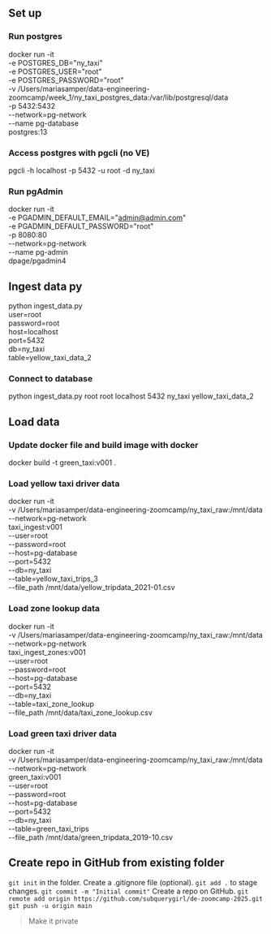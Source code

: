 
## Set up
### Run postgres
docker run -it \
  -e POSTGRES_DB="ny_taxi" \
  -e POSTGRES_USER="root" \
  -e POSTGRES_PASSWORD="root" \
  -v /Users/mariasamper/data-engineering-zoomcamp/week_1/ny_taxi_postgres_data:/var/lib/postgresql/data \
  -p 5432:5432 \
  --network=pg-network \
  --name pg-database \
  postgres:13

### Access postgres with pgcli (no VE)
pgcli -h localhost -p 5432 -u root -d ny_taxi

### Run pgAdmin
  docker run -it \
    -e PGADMIN_DEFAULT_EMAIL="admin@admin.com" \
    -e PGADMIN_DEFAULT_PASSWORD="root" \
    -p 8080:80 \
    --network=pg-network \
    --name pg-admin \
    dpage/pgadmin4


## Ingest data py
python ingest_data.py \
    user=root \
    password=root \
    host=localhost \
    port=5432 \
    db=ny_taxi \
    table=yellow_taxi_data_2

### Connect to database
python ingest_data.py root root localhost 5432 ny_taxi yellow_taxi_data_2


## Load data
### Update docker file and build image with docker
docker build -t green_taxi:v001 .

### Load yellow taxi driver data
docker run -it \
    -v /Users/mariasamper/data-engineering-zoomcamp/ny_taxi_raw:/mnt/data \
    --network=pg-network \
    taxi_ingest:v001 \
        --user=root \
        --password=root \
        --host=pg-database \
        --port=5432 \
        --db=ny_taxi \
        --table=yellow_taxi_trips_3 \
        --file_path /mnt/data/yellow_tripdata_2021-01.csv


### Load zone lookup data
docker run -it \
    -v /Users/mariasamper/data-engineering-zoomcamp/ny_taxi_raw:/mnt/data \
    --network=pg-network \
    taxi_ingest_zones:v001 \
        --user=root \
        --password=root \
        --host=pg-database \
        --port=5432 \
        --db=ny_taxi \
        --table=taxi_zone_lookup \
        --file_path /mnt/data/taxi_zone_lookup.csv

### Load green taxi driver data
docker run -it \
    -v /Users/mariasamper/data-engineering-zoomcamp/ny_taxi_raw:/mnt/data \
    --network=pg-network \
    green_taxi:v001 \
        --user=root \
        --password=root \
        --host=pg-database \
        --port=5432 \
        --db=ny_taxi \
        --table=green_taxi_trips \
        --file_path /mnt/data/green_tripdata_2019-10.csv


## Create repo in GitHub from existing folder
`git init` in the folder.
Create a .gitignore file (optional).
`git add .` to stage changes.
`git commit -m "Initial commit"`
Create a repo on GitHub.
`git remote add origin https://github.com/subquerygirl/de-zoomcamp-2025.git`
`git push -u origin main`
> Make it private

